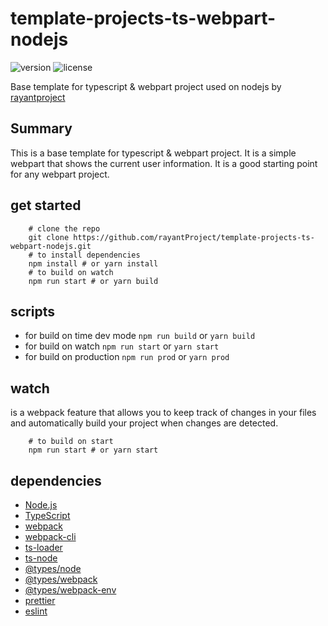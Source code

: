 # template-projects-ts-webpart-nodejs

![version](https://img.shields.io/badge/version-1.1.0-blue.svg)
![license](https://img.shields.io/badge/license-MIT-blue.svg)

Base template for typescript & webpart project used on nodejs
by [rayantproject](https://github.com/rayantProject)

## Summary

This is a base template for typescript & webpart project. It is a simple webpart that shows the current user information. It is a good starting point for any webpart project.

## get started

```
    # clone the repo
    git clone https://github.com/rayantProject/template-projects-ts-webpart-nodejs.git
    # to install dependencies
    npm install # or yarn install
    # to build on watch
    npm run start # or yarn build
```

## scripts

-   for build on time dev mode `npm run build` or `yarn build`
-   for build on watch `npm run start` or `yarn start`
-   for build on production `npm run prod` or `yarn prod`

## watch

is a webpack feature that allows you to keep track of changes in your files and automatically build your project when changes are detected.

```
    # to build on start
    npm run start # or yarn start
```

## dependencies

-   [Node.js](https://nodejs.org/en/)
-   [TypeScript](https://www.typescriptlang.org/)
-   [webpack](https://webpack.js.org/)
-   [webpack-cli](https://webpack.js.org/api/cli/)
-   [ts-loader](https://www.npmjs.com/package/ts-loader)
-   [ts-node](https://www.npmjs.com/package/ts-node)
-   [@types/node](https://www.npmjs.com/package/@types/node)
-   [@types/webpack](https://www.npmjs.com/package/@types/webpack)
-   [@types/webpack-env](https://www.npmjs.com/package/@types/webpack-env)
-   [prettier](https://prettier.io/)
-   [eslint](https://eslint.org/)
